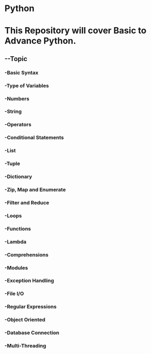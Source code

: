 # Python

# This Repository will cover Basic to Advance Python.

## --Topic

### -Basic Syntax
### -Type of Variables
### -Numbers
### -String
### -Operators
### -Conditional Statements
### -List
### -Tuple
### -Dictionary
### -Zip, Map and Enumerate
### -Filter and Reduce
### -Loops
### -Functions
### -Lambda
### -Comprehensions
### -Modules
### -Exception Handling
### -File I/O
### -Regular Expressions
### -Object Oriented
### -Database Connection
### -Multi-Threading
